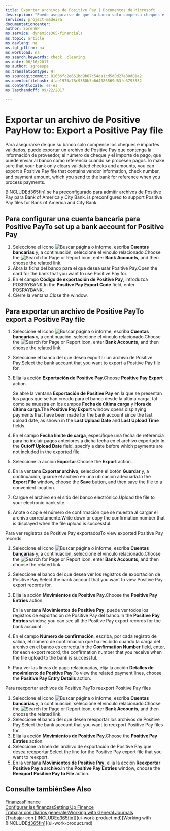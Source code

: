 ```yaml
---
title: Exportar archivos de Positive Pay | Documentos de Microsoft
description: "Puede asegurarse de que su banco solo compensa cheques e importes validados mediante la exportación un archivo de Positive Pay que contenga la información de proveedor y pago."
services: project-madeira
documentationcenter: 
author: SorenGP
ms.service: dynamics365-financials
ms.topic: article
ms.devlang: na
ms.tgt_pltfrm: na
ms.workload: na
ms.search.keywords: check, clearing
ms.date: 06/16/2017
ms.author: sgroespe
ms.translationtype: HT
ms.sourcegitcommit: 81636fc2e661bd9b07c54da1cd5d0d27e30d01a2
ms.openlocfilehash: dfae1975a78c9380b5b6d4086569d63fe3793832
ms.contentlocale: es-es
ms.lasthandoff: 09/22/2017

---
```

# <a name="how-to-export-a-positive-pay-file"></a><span data-ttu-id="7a7ce-103">Exportar un archivo de Positive Pay</span><span class="sxs-lookup"><span data-stu-id="7a7ce-103">How to: Export a Positive Pay file</span></span>
<span data-ttu-id="7a7ce-104">Para asegurarse de que su banco solo compense los cheques e importes validados, puede exportar un archivo de Positive Pay que contenga la información de proveedor, el número de cheque y el importe de pago, que puede enviar al banco como referencia cuando se procesen pagos.</span><span class="sxs-lookup"><span data-stu-id="7a7ce-104">To make sure that your bank only clears validated checks and amounts, you can export a Positive Pay file that contains vendor information, check number, and payment amount, which you send to the bank for reference when you process payments.</span></span>

[!INCLUDE[d365fin](includes/d365fin_md.md)]<span data-ttu-id="7a7ce-105"> se ha preconfigurado para admitir archivos de Positive Pay para Bank of America y City Bank.</span><span class="sxs-lookup"><span data-stu-id="7a7ce-105"> is preconfigured to support Positive Pay files for Bank of America and City Bank.</span></span>

## <a name="to-set-up-a-bank-account-for-positive-pay"></a><span data-ttu-id="7a7ce-106">Para configurar una cuenta bancaria para Positive Pay</span><span class="sxs-lookup"><span data-stu-id="7a7ce-106">To set up a bank account for Positive Pay</span></span>
1. <span data-ttu-id="7a7ce-107">Seleccione el icono ![Buscar página o informe](media/ui-search/search_small.png "icono Buscar página o informe"), escriba **Cuentas bancarias** y, a continuación, seleccione el vínculo relacionado.</span><span class="sxs-lookup"><span data-stu-id="7a7ce-107">Choose the ![Search for Page or Report](media/ui-search/search_small.png "Search for Page or Report icon") icon, enter **Bank Accounts**, and then choose the related link.</span></span>
2. <span data-ttu-id="7a7ce-108">Abra la ficha del banco para el que desea usar Positive Pay.</span><span class="sxs-lookup"><span data-stu-id="7a7ce-108">Open the card for the bank that you want to use Positive Pay for.</span></span>
3. <span data-ttu-id="7a7ce-109">En el campo **Código de exportación de Positive Pay**, introduzca POSPAYBANK.</span><span class="sxs-lookup"><span data-stu-id="7a7ce-109">In the **Positive Pay Export Code** field, enter POSPAYBANK.</span></span>
4. <span data-ttu-id="7a7ce-110">Cierre la ventana.</span><span class="sxs-lookup"><span data-stu-id="7a7ce-110">Close the window.</span></span>

## <a name="to-export-a-positive-pay-file"></a><span data-ttu-id="7a7ce-111">Para exportar un archivo de Positive Pay</span><span class="sxs-lookup"><span data-stu-id="7a7ce-111">To export a Positive Pay file</span></span>
1. <span data-ttu-id="7a7ce-112">Seleccione el icono ![Buscar página o informe](media/ui-search/search_small.png "icono Buscar página o informe"), escriba **Cuentas bancarias** y, a continuación, seleccione el vínculo relacionado.</span><span class="sxs-lookup"><span data-stu-id="7a7ce-112">Choose the ![Search for Page or Report](media/ui-search/search_small.png "Search for Page or Report icon") icon, enter **Bank Accounts**, and then choose the related link.</span></span>
2. <span data-ttu-id="7a7ce-113">Seleccione el banco del que desea exportar un archivo de Positive Pay.</span><span class="sxs-lookup"><span data-stu-id="7a7ce-113">Select the bank account that you want to export a Positive Pay file for.</span></span>
3. <span data-ttu-id="7a7ce-114">Elija la acción **Exportación de Positive Pay**.</span><span class="sxs-lookup"><span data-stu-id="7a7ce-114">Choose **Positive Pay Export** action.</span></span>

    <span data-ttu-id="7a7ce-115">Se abre la ventana **Exportación de Positive Pay** en la que se presentan los pagos que se han creado para el banco desde la última carga, tal como se muestra en los campos **Fecha de última carga** y **Hora de última carga**.</span><span class="sxs-lookup"><span data-stu-id="7a7ce-115">The **Positive Pay Export** window opens displaying payments that have been made for the bank account since the last upload date, as shown in the **Last Upload Date** and **Last Upload Time** fields.</span></span>
4. <span data-ttu-id="7a7ce-116">En el campo **Fecha límite de carga**, especifique una fecha de referencia para no incluir pagos anteriores a dicha fecha en el archivo exportado.</span><span class="sxs-lookup"><span data-stu-id="7a7ce-116">In the **Cutoff Upload Date** field, specify a date before which payments are not included in the exported file.</span></span>
5. <span data-ttu-id="7a7ce-117">Seleccione la acción **Exportar**.</span><span class="sxs-lookup"><span data-stu-id="7a7ce-117">Choose the **Export** action.</span></span>
6. <span data-ttu-id="7a7ce-118">En la ventana **Exportar archivo**, seleccione el botón **Guardar** y, a continuación, guarde el archivo en una ubicación adecuada.</span><span class="sxs-lookup"><span data-stu-id="7a7ce-118">In the **Export File** window, choose the **Save** button, and then save the file to a convenient location.</span></span>
7. <span data-ttu-id="7a7ce-119">Cargue el archivo en el sitio del banco electrónico.</span><span class="sxs-lookup"><span data-stu-id="7a7ce-119">Upload the file to your electronic bank site.</span></span>
8. <span data-ttu-id="7a7ce-120">Anote o copie el número de confirmación que se muestra al cargar el archivo correctamente.</span><span class="sxs-lookup"><span data-stu-id="7a7ce-120">Write down or copy the confirmation number that is displayed when the file upload is successful.</span></span>

<span data-ttu-id="7a7ce-121">Para ver registros de Positive Pay exportados</span><span class="sxs-lookup"><span data-stu-id="7a7ce-121">To view exported Positive Pay records</span></span>

1. <span data-ttu-id="7a7ce-122">Seleccione el icono ![Buscar página o informe](media/ui-search/search_small.png "icono Buscar página o informe"), escriba **Cuentas bancarias** y, a continuación, seleccione el vínculo relacionado.</span><span class="sxs-lookup"><span data-stu-id="7a7ce-122">Choose the ![Search for Page or Report](media/ui-search/search_small.png "Search for Page or Report icon") icon, enter **Bank Accounts**, and then choose the related link.</span></span>
2. <span data-ttu-id="7a7ce-123">Seleccione el banco del que desea ver los registros de exportación de Positive Pay.</span><span class="sxs-lookup"><span data-stu-id="7a7ce-123">Select the bank account that you want to view Positive Pay export records for.</span></span>
3. <span data-ttu-id="7a7ce-124">Elija la acción **Movimientos de Positive Pay**.</span><span class="sxs-lookup"><span data-stu-id="7a7ce-124">Choose the **Positive Pay Entries** action.</span></span>

    <span data-ttu-id="7a7ce-125">En la ventana **Movimientos de Positive Pay**, puede ver todos los registros de exportación de Positive Pay del banco.</span><span class="sxs-lookup"><span data-stu-id="7a7ce-125">In the **Positive Pay Entries** window, you can see all the Positive Pay export records for the bank account.</span></span>
4. <span data-ttu-id="7a7ce-126">En el campo **Número de confirmación**, escriba, por cada registro de salida, el número de confirmación que ha recibido cuando la carga del archivo en el banco es correcta.</span><span class="sxs-lookup"><span data-stu-id="7a7ce-126">In the **Confirmation Number** field, enter, for each export record, the confirmation number that you receive when the file upload to the bank is successful.</span></span>
5. <span data-ttu-id="7a7ce-127">Para ver las líneas de pago relacionadas, elija la acción **Detalles de movimiento de Positive Pay**.</span><span class="sxs-lookup"><span data-stu-id="7a7ce-127">To view the related payment lines, choose the **Positive Pay Entry Details** action.</span></span>

<span data-ttu-id="7a7ce-128">Para reexportar archivos de Positive Pay</span><span class="sxs-lookup"><span data-stu-id="7a7ce-128">To reexport Positive Pay files</span></span>

1. <span data-ttu-id="7a7ce-129">Seleccione el icono ![Buscar página o informe](media/ui-search/search_small.png "icono Buscar página o informe"), escriba **Cuentas bancarias** y, a continuación, seleccione el vínculo relacionado.</span><span class="sxs-lookup"><span data-stu-id="7a7ce-129">Choose the ![Search for Page or Report](media/ui-search/search_small.png "Search for Page or Report icon") icon, enter **Bank Accounts**, and then choose the related link.</span></span>
2. <span data-ttu-id="7a7ce-130">Seleccione el banco del que desea reexportar los archivos de Positive Pay.</span><span class="sxs-lookup"><span data-stu-id="7a7ce-130">Select the bank account that you want to reexport Positive Pay files for.</span></span>
3. <span data-ttu-id="7a7ce-131">Elija la acción **Movimientos de Positive Pay**.</span><span class="sxs-lookup"><span data-stu-id="7a7ce-131">Choose the **Positive Pay Entries** action.</span></span>
4. <span data-ttu-id="7a7ce-132">Seleccione la línea del archivo de exportación de Positive Pay que desea reexportar.</span><span class="sxs-lookup"><span data-stu-id="7a7ce-132">Select the line for the Positive Pay export file that you want to reexport.</span></span>
5. <span data-ttu-id="7a7ce-133">En la ventana **Movimientos de Positive Pay**, elija la acción **Reexportar Positive Pay a archivo**.</span><span class="sxs-lookup"><span data-stu-id="7a7ce-133">In the **Positive Pay Entries** window, choose the **Reexport Positive Pay to File** action.</span></span>

## <a name="see-also"></a><span data-ttu-id="7a7ce-134">Consulte también</span><span class="sxs-lookup"><span data-stu-id="7a7ce-134">See Also</span></span>
[<span data-ttu-id="7a7ce-135">Finanzas</span><span class="sxs-lookup"><span data-stu-id="7a7ce-135">Finance</span></span>](finance.md)  
[<span data-ttu-id="7a7ce-136">Configurar las finanzas</span><span class="sxs-lookup"><span data-stu-id="7a7ce-136">Setting Up Finance</span></span>](finance-setup-finance.md)  
[<span data-ttu-id="7a7ce-137">Trabajar con diarios generales</span><span class="sxs-lookup"><span data-stu-id="7a7ce-137">Working with General Journals</span></span>](ui-work-general-journals.md)  
<span data-ttu-id="7a7ce-138">[Trabajar con [!INCLUDE[d365fin](includes/d365fin_md.md)]](ui-work-product.md)</span><span class="sxs-lookup"><span data-stu-id="7a7ce-138">[Working with [!INCLUDE[d365fin](includes/d365fin_md.md)]](ui-work-product.md)</span></span>

